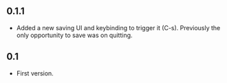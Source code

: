 
0.1.1
-----

 * Added a new saving UI and keybinding to trigger it (C-s). Previously
   the only opportunity to save was on quitting.

0.1
---

* First version.
